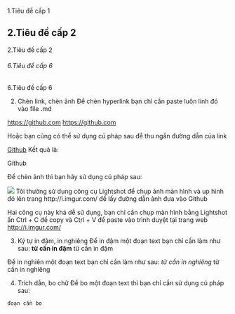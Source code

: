 1.Tiêu đề cấp 1
## 2.Tiêu đề cấp 2
2.Tiêu đề cấp 2
###### 6.Tiêu đề cấp 6
6.Tiêu đề cấp 6

2. Chèn link, chèn ảnh
Để chèn hyperlink bạn chỉ cần paste luôn linh đó vào file .md

https://github.com
https://github.com

Hoặc bạn cũng có thể sử dụng cú pháp sau để thu ngắn đường dẫn của link

[Github](https://github.com)
Kết quả là:

Github

Để chèn ảnh thì bạn hãy sử dụng cú pháp sau:

<img src="link_anh_cua_ban">
Tôi thường sử dụng công cụ Lightshot để chụp ảnh màn hình và up hình đó lên trang http://i.imgur.com/ để lấy đường dẫn ảnh đưa vào Github

Hai công cụ này khá dễ sử dụng, bạn chỉ cần chụp màn hình bằng Lightshot ấn Ctrl + C để copy và Ctrl + V để paste vào trình duyệt tại trang web http://i.imgur.com/


3. Ký tự in đậm, in nghiêng
Để in đậm một đoạn text bạn chỉ cần làm như sau:
**từ cần in đậm**
từ cần in đậm

Để in nghiên một đoạn text bạn chỉ cần làm như sau:
*từ cần in nghiêng*
từ cần in nghiêng


4. Trích dẫn, bo chữ
Để bo một đoạn text thì bạn chỉ cần sử dụng cú pháp sau:

`đoạn cần bo`
